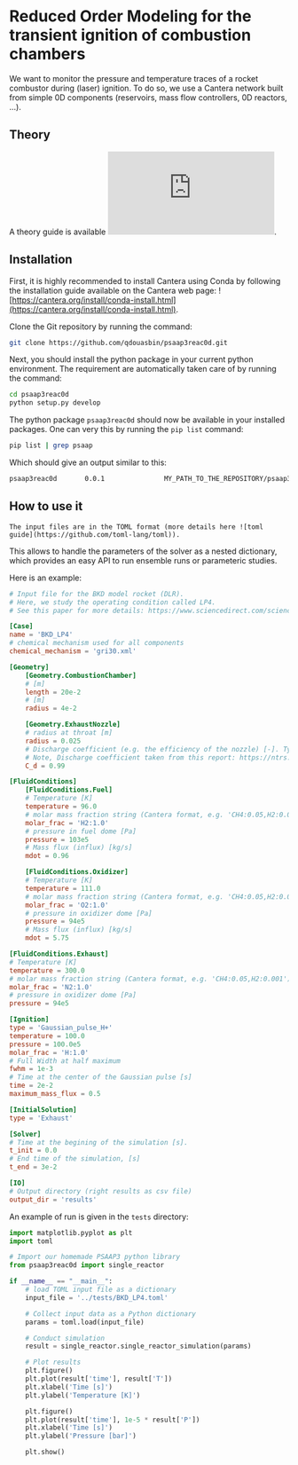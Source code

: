 # Reduced Order Modeling for the transient ignition of combustion chambers

We want to monitor the pressure and temperature traces of a rocket combustor during (laser) ignition.
To do so, we use a Cantera network built from simple 0D components (reservoirs, mass flow controllers, 0D reactors, ...).

## Theory

A theory guide is available ![here](https://cantera.org/science/reactors.html).

## Installation

First, it is highly recommended to install Cantera using Conda by following the installation guide available on the Cantera web page: ![https://cantera.org/install/conda-install.html](https://cantera.org/install/conda-install.html).

Clone the Git repository by running the command:

```bash
git clone https://github.com/qdouasbin/psaap3reac0d.git
```

Next, you should install the python package in your current python environment. The requirement are automatically taken care of by running the command:

```bash 
cd psaap3reac0d
python setup.py develop
```

The python package `psaap3reac0d` should now be available in your installed packages. One can very this by running the `pip list` command:

```bash
pip list | grep psaap
```
Which should give an output similar to this:
```bash
psaap3reac0d       0.0.1               MY_PATH_TO_THE_REPOSITORY/psaap3reac0d
```


## How to use it

    The input files are in the TOML format (more details here ![toml guide](https://github.com/toml-lang/toml)). 
This allows to handle the parameters of the solver as a nested dictionary, which provides an easy API 
to run ensemble runs or parameteric studies.


Here is an example:

```TOML
# Input file for the BKD model rocket (DLR).
# Here, we study the operating condition called LP4.
# See this paper for more details: https://www.sciencedirect.com/science/article/pii/S1540748916301006 

[Case]
name = 'BKD_LP4'
# chemical mechanism used for all components
chemical_mechanism = 'gri30.xml'

[Geometry]
    [Geometry.CombustionChamber]
    # [m]
    length = 20e-2
    # [m]
    radius = 4e-2

    [Geometry.ExhaustNozzle]
    # radius at throat [m]
    radius = 0.025
    # Discharge coefficient (e.g. the efficiency of the nozzle) [-]. Typically, C_d belongs to [0.95, 1]
    # Note, Discharge coefficient taken from this report: https://ntrs.nasa.gov/archive/nasa/casi.ntrs.nasa.gov/19750006921.pdf
    C_d = 0.99

[FluidConditions]
    [FluidConditions.Fuel]
    # Temperature [K]
    temperature = 96.0
    # molar mass fraction string (Cantera format, e.g. 'CH4:0.05,H2:0.001'),
    molar_frac = 'H2:1.0'
    # pressure in fuel dome [Pa]
    pressure = 103e5
    # Mass flux (influx) [kg/s]
    mdot = 0.96

    [FluidConditions.Oxidizer]
    # Temperature [K]
    temperature = 111.0
    # molar mass fraction string (Cantera format, e.g. 'CH4:0.05,H2:0.001'),
    molar_frac = 'O2:1.0'
    # pressure in oxidizer dome [Pa]
    pressure = 94e5
    # Mass flux (influx) [kg/s]
    mdot = 5.75

[FluidConditions.Exhaust]
# Temperature [K]
temperature = 300.0
# molar mass fraction string (Cantera format, e.g. 'CH4:0.05,H2:0.001'),
molar_frac = 'N2:1.0'
# pressure in oxidizer dome [Pa]
pressure = 94e5

[Ignition]
type = 'Gaussian_pulse_H+'
temperature = 100.0
pressure = 100.0e5
molar_frac = 'H:1.0'
# Full Width at half maximum
fwhm = 1e-3
# Time at the center of the Gaussian pulse [s]
time = 2e-2
maximum_mass_flux = 0.5

[InitialSolution]
type = 'Exhaust'

[Solver]
# Time at the begining of the simulation [s].
t_init = 0.0
# End time of the simulation, [s]
t_end = 3e-2

[IO]
# Output directory (right results as csv file)
output_dir = 'results'
```

An example of run is given in the `tests` directory:

```python
import matplotlib.pyplot as plt
import toml

# Import our homemade PSAAP3 python library
from psaap3reac0d import single_reactor

if __name__ == "__main__":
    # load TOML input file as a dictionary
    input_file = '../tests/BKD_LP4.toml'

    # Collect input data as a Python dictionary
    params = toml.load(input_file)

    # Conduct simulation
    result = single_reactor.single_reactor_simulation(params)

    # Plot results
    plt.figure()
    plt.plot(result['time'], result['T'])
    plt.xlabel('Time [s]')
    plt.ylabel('Temperature [K]')

    plt.figure()
    plt.plot(result['time'], 1e-5 * result['P'])
    plt.xlabel('Time [s]')
    plt.ylabel('Pressure [bar]')

    plt.show()
```
